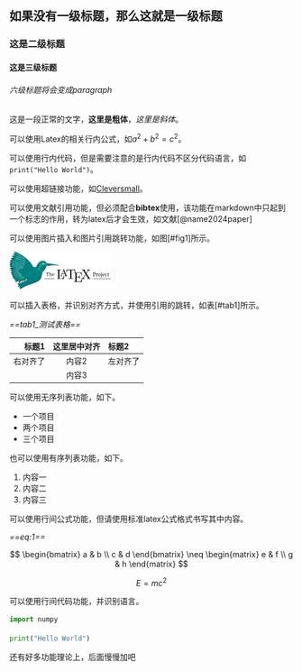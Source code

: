 ## 如果没有一级标题，那么这就是一级标题

### 这是二级标题

#### 这是三级标题

###### 六级标题将会变成paragraph

这是一段正常的文字，**这里是粗体**，*这里是斜体*。

可以使用Latex的相关行内公式，如$a^2+b^2=c^2$。

可以使用行内代码，但是需要注意的是行内代码不区分代码语言，如`print("Hello World")`。

可以使用超链接功能，如[Cleversmall](https://www.cleversmall.com)。

可以使用文献引用功能，但必须配合**bibtex**使用，该功能在markdown中只起到一个标志的作用，转为latex后才会生效，如文献[@name2024paper]

可以使用图片插入和图片引用跳转功能，如图[#fig1]所示。

<img src="./figure/latex_bird.png" alt="fig1" style="zoom: 50%;" />

可以插入表格，并识别对齐方式，并使用引用的跳转，如表[#tab1]所示。

*==tab1_测试表格==*


|    标题1 | 这里居中对齐 | 标题2    |
| -------: | :----------: | :------- |
| 右对齐了 |    内容2     | 左对齐了 |
|          |    内容3     |          |

可以使用无序列表功能，如下。

- 一个项目
- 两个项目
- 三个项目

也可以使用有序列表功能，如下。

1. 内容一
2. 内容二
3. 内容三

可以使用行间公式功能，但请使用标准latex公式格式书写其中内容。

*==eq:1==*

$$
\begin{bmatrix}
a & b \\ c & d
\end{bmatrix}
\neq
\begin{matrix}
e & f \\ g & h
\end{matrix}
$$

$$
E=mc^2
$$

可以使用行间代码功能，并识别语言。

```python
import numpy

print("Hello World")
```

还有好多功能理论上，后面慢慢加吧

